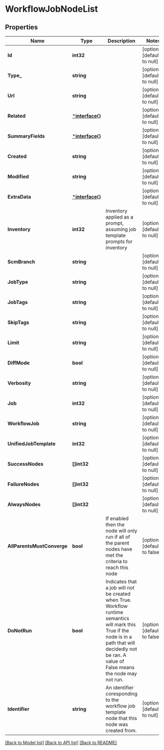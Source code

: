 # WorkflowJobNodeList

## Properties
Name | Type | Description | Notes
------------ | ------------- | ------------- | -------------
**Id** | **int32** |  | [optional] [default to null]
**Type_** | **string** |  | [optional] [default to null]
**Url** | **string** |  | [optional] [default to null]
**Related** | [***interface{}**](interface{}.md) |  | [optional] [default to null]
**SummaryFields** | [***interface{}**](interface{}.md) |  | [optional] [default to null]
**Created** | **string** |  | [optional] [default to null]
**Modified** | **string** |  | [optional] [default to null]
**ExtraData** | [***interface{}**](interface{}.md) |  | [optional] [default to null]
**Inventory** | **int32** | Inventory applied as a prompt, assuming job template prompts for inventory | [optional] [default to null]
**ScmBranch** | **string** |  | [optional] [default to null]
**JobType** | **string** |  | [optional] [default to null]
**JobTags** | **string** |  | [optional] [default to null]
**SkipTags** | **string** |  | [optional] [default to null]
**Limit** | **string** |  | [optional] [default to null]
**DiffMode** | **bool** |  | [optional] [default to null]
**Verbosity** | **string** |  | [optional] [default to null]
**Job** | **int32** |  | [optional] [default to null]
**WorkflowJob** | **string** |  | [optional] [default to null]
**UnifiedJobTemplate** | **int32** |  | [optional] [default to null]
**SuccessNodes** | **[]int32** |  | [optional] [default to null]
**FailureNodes** | **[]int32** |  | [optional] [default to null]
**AlwaysNodes** | **[]int32** |  | [optional] [default to null]
**AllParentsMustConverge** | **bool** | If enabled then the node will only run if all of the parent nodes have met the criteria to reach this node | [optional] [default to false]
**DoNotRun** | **bool** | Indicates that a job will not be created when True. Workflow runtime semantics will mark this True if the node is in a path that will decidedly not be ran. A value of False means the node may not run. | [optional] [default to false]
**Identifier** | **string** | An identifier coresponding to the workflow job template node that this node was created from. | [optional] [default to null]

[[Back to Model list]](../README.md#documentation-for-models) [[Back to API list]](../README.md#documentation-for-api-endpoints) [[Back to README]](../README.md)

